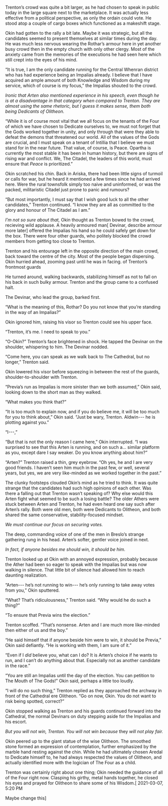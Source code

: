 Trenton’s crowd was quite a bit larger, as he had chosen to speak in public today in the large square next to the marketplace.  It was actually less effective from a political perspective, as only the ordain could vote. He stood atop a couple of cargo boxes which functioned as a makeshift stage.

Okin had gotten to the rally a bit late. Maybe it was strategic, but all the candidates seemed to present themselves at similar times during the day. He was much less nervous wearing the Rothar’s armour here in yet another busy crowd then in the empty church with only other clergy. Most of the anxiety came from the memories of the executions he had seen here which still crept into the eyes of his mind.

“It is true, I am the only candidate running for the Central Whenran district who has had experience being an Impalias already. I believe that I have acquired an ample amount of both Knowledge and Wisdom during my service, which of course is my focus,” the Impalias shouted to the crowd.

*Ironic that Arten also mentioned experience in his speech, even though he is at a disadvantage in that category when compared to Trenton. They are almost using the same rhetoric, but I guess it makes sense, them both being Dedicants of Olitheon.*

“While it is of course most vital that we all focus on the tenants of the Four of which we have chosen to Dedicate ourselves to, we must not forget that the Gods worked together in unity, and only through that were they able to defeat the demons that threatened our world. All of the values of the Gods are crucial, and I must speak on a tenant of Intillia that I believe we must stand for in the near future. That value, of course, is Peace. Opartha is currently the most stable it has been in human history, but there are signs of rising war and conflict. We, The Citadel, the leaders of this world, must ensure that *Peace* is prioritized.”

Okin scratched his chin. Back in Ariska, there had been little signs of turmoil or calls for war, but he heard it mentioned a few times since he had arrived here. Were the rural townsfolk simply too naive and uninformed, or was the packed, militaristic Citadel just prone to panic and rumours?

“But most importantly, I must say that I wish good luck to all the other candidates,” Trenton continued. “I know they are all as committed to the glory and honour of The Citadel as I am.”

*I’m not so sure about that,* Okin thought as Trenton bowed to the crowd, recieving wild applause.  A heavily armoured man\[ Devinar, describe armour more later\]  offered the Impalias his hand so he could safely get down for the box. There were four other guards, who politely blocked the crowd members from getting too close to Trenton.

Trenton and his entourage left in the opposite direction of the main crowd, back toward the centre of the city. Most of the people began dispersing. Okin hurried ahead, zooming past until he was in facing. of Trenton’s frontmost guards

He turned around, walking backwards, stabilizing himself as not to fall on his back in such bulky armour. Trenton and the group came to a confused halt.

The Devinar, who lead the group, barked first. 

“What is the meaning of this, Rothar? Do you not know that you’re standing in the way of an Impalias?”

Okin ignored him, raising his visor so Trenton could see his upper face. 

“Trenton, it’s me. I need to speak to you.”

“O-Okin?” Trenton’s face brightened in shock. He tapped the Devinar on the shoulder, whispering to him. The Devinar nodded.

“Come here, you can speak as we walk back to The Cathedral, but no longer,” Trenton said.

Okin lowered his visor before squeezing in between the rest of the guards, shoulder-to-shoulder with Trenton.

“Previa’s run as Impalias is more sinister than we both assumed,” Okin said, looking down to the short man as they walked.

“What makes you think that?” 

“It is too much to explain now, and if you do believe me, it will be too much for you to think about,” Okin said. “Just be wary, Trenton. Aldwin--- he is plotting against you.”

“I---,”

“But that is not the only reason I came here,” Okin interrupted. “I was surprised to see that this Arten is running, and on such a... similar platform as you, except dare I say weaker. Do you know anything about him?”

“Arten?” Trenton raised a thin, grey eyebrow. “Oh yes, he and I are very good friends. I haven’t seen him much in the past few, or well, several years, but yes, we are very like-minded as we worked together in the past.”

The clunky footsteps clouded Okin’s mind as he tried to think. It was quite strange that the candidates had such high opinions of each other. Was there a falling out that Trenton wasn’t speaking of? Why else would this Arten fight what seemed to be such a losing battle? The older Athers were stuck between Arten and Trenton, he had even heard one say such after Arten’s rally. Both were old men, both were Dedicants to Olitheon, and both shared the same conservative, stability-focused mindset. 

*We must continue our focus on securing votes.* 

The deep, commanding voice of one of the men in Breslo’s strange gathering rung in his head. Arten’s softer, gentler voice joined in next.

*In fact, if anyone besides me should win, it should be him.*

Trenton looked up at Okin with an annoyed expression, probably because the Ather had been so eager to speak with the Impalias but was now walking in silence. That little bit of silence had allowed him to reach daunting realization.

“Arten--- he’s not running to win--- he’s only running to take away votes from you,” Okin sputtered.

“What? That’s ridiculousness,” Trenton said. “Why would he do such a thing?”

“To ensure that Previa wins the election.”

Trenton scoffed. “That’s nonsense. Arten and I are much more like-minded then either of us and the boy.”

“He said himself that if anyone beside him were to win, it should be Previa,” Okin said defiantly. “He is working with them, I am sure of it.”

“Even if I *did* believe you, what can I do? It is Arten’s choice if he wants to run, and I can’t do anything about that. Especially not as another candidate in the race.”

“You are still an Impalias until the day of the election. You can petition to The Mouth of The Gods!” Okin said, perhaps a little too loudly.

“I will do no such thing,” Trenton replied as they approached the archway in front of the Cathedral ere Olitheon. “Go on now, Okin. You do not want to risk being spotted, correct?”

Okin stopped walking as Trenton and his guards continued forward into the Cathedral, the normal Devinars on duty stepping aside for the Impalias and his escort. 

*But you will not win, Trenton. You will not win because* they *will not play fair.*

Okin peered up to the giant statue of the wise Olitheon. The smoothed stone formed an expression of contemplation, further emphasized by the marble hand resting against the chin. While he had ultimately chosen Aredal to Dedicate himself to, he had always respected the values of Olitheon, and actually identified more with the logician of The Four as a child.

Trenton was certainly right about one thing; Okin needed the guidance of all of the Four right now. Clasping his girthy, metal hands together, he closed his eyes and prayed for Olitheon to share some of his Wisdom.\[ 2021-03-07, 5:20 PM

Maybe change this\]
